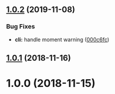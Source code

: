 ## [1.0.2](https://github.com/ovh-ux/codename-generator/compare/v1.0.1...v1.0.2) (2019-11-08)


### Bug Fixes

* **cli:** handle moment warning ([000c6fc](https://github.com/ovh-ux/codename-generator/commit/000c6fc58c5753af3b0761ed855c843f546ae7b9))



## [1.0.1](https://github.com/ovh-ux/codename-generator/compare/v1.0.0...v1.0.1) (2018-11-16)



# 1.0.0 (2018-11-15)



